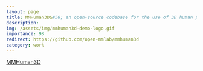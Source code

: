 ```yaml
---
layout: page
title: MMHuman3D&#58; an open-source codebase for the use of 3D human parametric models. 
description:  
img: /assets/img/mmhuman3d-demo-logo.gif
importance: 98
redirect: https://github.com/open-mmlab/mmhuman3d
category: work
---
```

<a href="https://github.com/open-mmlab/mmhuman3d">MMHuman3D </a>